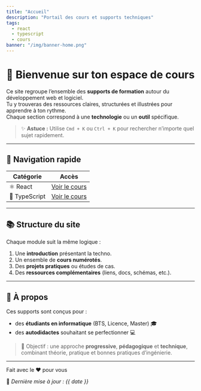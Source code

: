 ```yaml
---
title: "Accueil"
description: "Portail des cours et supports techniques"
tags:
  - react
  - typescript
  - cours
banner: "/img/banner-home.png"
---
```


# 🚀 Bienvenue sur ton espace de cours

Ce site regroupe l’ensemble des **supports de formation** autour du développement web et logiciel.  
Tu y trouveras des ressources claires, structurées et illustrées pour apprendre à ton rythme.  
Chaque section correspond à une **technologie** ou un **outil** spécifique.

> ✨ **Astuce :** Utilise `Cmd + K` ou `Ctrl + K` pour rechercher n’importe quel sujet rapidement.

---

## 🧭 Navigation rapide

| Catégorie     | Accès                                |
| ------------- | ------------------------------------ |
| ⚛️ React      | [Voir le cours](React/index.md)      |
| 🧩 TypeScript | [Voir le cours](TypeScript/index.md) |

---

## 📚 Structure du site

Chaque module suit la même logique :

1. Une **introduction** présentant la techno.
2. Un ensemble de **cours numérotés**.
3. Des **projets pratiques** ou études de cas.
4. Des **ressources complémentaires** (liens, docs, schémas, etc.).

---

## 💬 À propos

Ces supports sont conçus pour :

- des **étudiants en informatique** (BTS, Licence, Master) 🎓
- des **autodidactes** souhaitant se perfectionner 💻

> 🧭 Objectif : une approche **progressive**, **pédagogique** et **technique**, combinant théorie, pratique et bonnes pratiques d’ingénierie.

---

Fait avec le ❤️ pour vous

📅 _Dernière mise à jour : {{ date }}_
